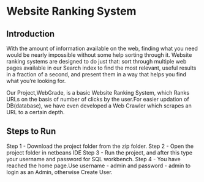 # Website Ranking System

## Introduction

With the amount of information available on the web, finding what you need would be nearly impossible without some help sorting through it. Website ranking systems are designed to do just that: sort through multiple web pages available in our Search index to find the most relevant, useful results in a fraction of a second, and present them in a way that helps you find what you’re looking for.

Our Project,WebGrade, is a basic Website Ranking System, which Ranks URLs on the basis of number of clicks by the user.For easier updation of DB(database), we have even developed a Web Crawler which scrapes an URL to a certain depth.

## Steps to Run 

Step 1 - Download the project folder from the zip folder.
Step 2 - Open the project folder in netbeans IDE
Step 3 - Run the project, and after this  type your username and password for SQL workbench.
Step 4 - You  have reached the home page.Use username - admin and password - admin to login as an Admin, otherwise Create User.



